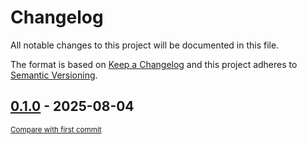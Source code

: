 # Changelog

All notable changes to this project will be documented in this file.

The format is based on [Keep a Changelog](http://keepachangelog.com/en/1.0.0/)
and this project adheres to [Semantic Versioning](http://semver.org/spec/v2.0.0.html).

<!-- insertion marker -->
## [0.1.0](https://github.com/tsypuk/aws-news/releases/tag/0.1.0) - 2025-08-04

<small>[Compare with first commit](https://github.com/tsypuk/aws-news/compare/bf6382ff1899166613d0feb1913901a865e971c3...0.1.0)</small>

